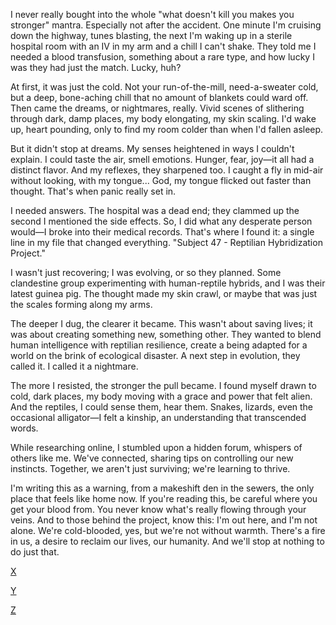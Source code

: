 I never really bought into the whole "what doesn't kill you makes you stronger" mantra. Especially not after the accident. One minute I'm cruising down the highway, tunes blasting, the next I'm waking up in a sterile hospital room with an IV in my arm and a chill I can't shake. They told me I needed a blood transfusion, something about a rare type, and how lucky I was they had just the match. Lucky, huh?

At first, it was just the cold. Not your run-of-the-mill, need-a-sweater cold, but a deep, bone-aching chill that no amount of blankets could ward off. Then came the dreams, or nightmares, really. Vivid scenes of slithering through dark, damp places, my body elongating, my skin scaling. I'd wake up, heart pounding, only to find my room colder than when I'd fallen asleep.

But it didn't stop at dreams. My senses heightened in ways I couldn't explain. I could taste the air, smell emotions. Hunger, fear, joy—it all had a distinct flavor. And my reflexes, they sharpened too. I caught a fly in mid-air without looking, with my tongue... God, my tongue flicked out faster than thought. That's when panic really set in.

I needed answers. The hospital was a dead end; they clammed up the second I mentioned the side effects. So, I did what any desperate person would—I broke into their medical records. That's where I found it: a single line in my file that changed everything. "Subject 47 - Reptilian Hybridization Project."

I wasn't just recovering; I was evolving, or so they planned. Some clandestine group experimenting with human-reptile hybrids, and I was their latest guinea pig. The thought made my skin crawl, or maybe that was just the scales forming along my arms.

The deeper I dug, the clearer it became. This wasn't about saving lives; it was about creating something new, something other. They wanted to blend human intelligence with reptilian resilience, create a being adapted for a world on the brink of ecological disaster. A next step in evolution, they called it. I called it a nightmare.

The more I resisted, the stronger the pull became. I found myself drawn to cold, dark places, my body moving with a grace and power that felt alien. And the reptiles, I could sense them, hear them. Snakes, lizards, even the occasional alligator—I felt a kinship, an understanding that transcended words.

While researching online, I stumbled upon a hidden forum, whispers of others like me. We've connected, sharing tips on controlling our new instincts. Together, we aren't just surviving; we're learning to thrive.

I'm writing this as a warning, from a makeshift den in the sewers, the only place that feels like home now. If you're reading this, be careful where you get your blood from. You never know what's really flowing through your veins. And to those behind the project, know this: I'm out here, and I'm not alone. We're cold-blooded, yes, but we're not without warmth. There's a fire in us, a desire to reclaim our lives, our humanity. And we'll stop at nothing to do just that.

[X](https://www.reddit.com/r/PageTurner627Horror/)

[Y](https://www.reddit.com/r/nosleep/comments/19aj2dc/i_found_out_why_my_dad_never_talked_about_his/)

[Z](https://www.youtube.com/watch?v=MGd1F6Ay8ho)
